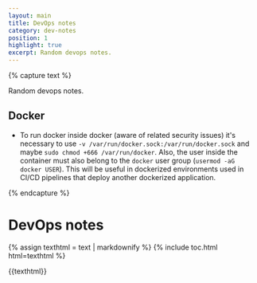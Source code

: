 ```yaml
---
layout: main
title: DevOps notes
category: dev-notes
position: 1
highlight: true
excerpt: Random devops notes.
---
```


{% capture text %}

Random devops notes.

## Docker

- To run docker inside docker (aware of related security issues) it's necessary to use `-v /var/run/docker.sock:/var/run/docker.sock` and maybe `sudo chmod +666 /var/run/docker`. Also, the user inside the container must also belong to the `docker` user group (`usermod -aG docker USER`). This will be useful in dockerized environments used in CI/CD pipelines that deploy another dockerized application.

{% endcapture %}

# DevOps notes

<nav role="doc-index" id="toc" class="card">
{% assign texthtml = text | markdownify %}
{% include toc.html html=texthtml %}
</nav>

{{texthtml}}